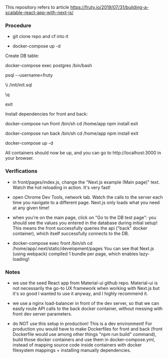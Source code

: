 This repository refers to article https://fruty.io/2019/07/31/building-a-scalable-react-app-with-next-js/

### Procedure

- git clone repo and cf into it

- docker-compose up -d

Create DB table:

docker-compose exec postgres /bin/bash

psql --username=fruty

\i /init/init.sql

\q

exit

Install dependencies for front and back:

docker-compose run front /bin/sh
cd /home/app
npm install
exit

docker-compose run back /bin/sh
cd /home/app
npm install
exit

docker-compose up -d

All containers should now be up, and you can go to http://localhost:3000 in your browser.

### Verifications

- in front/pages/index.js, change the "Next.js example (Main page)" text.
Watch the hot reloading in action. It's very fast!

- open Chrome Dev Tools, network tab. Watch the calls to the server each time you navigate to a
different page. Next.js only loads what you need at any given time!

- when you're on the main page, click on "Go to the DB test page": you should see the values
you entered in the database during initial setup! This means the front successfully queries the api
("back" docker container), which itself successfully connects to the DB.

- docker-compose exec front /bin/sh
cd /home/app/.next/static/development/pages
You can see that Next.js (using webpack) compiled 1 bundle per page, which enables lazy-loading!


### Notes

- we use the seed React app from Material-ui github repo. Material-ui is not necessarily
the go-to UX framework when working with Next.js but it's so good I wanted to use it anyway,
and I highly recommend it.

- we use a nginx load-balancer in front of the dev server, so that we can easily route
API calls to the back docker container, without messing with front dev server parameters.

- do NOT use this setup in production! This is a dev environment! For production you would have
to make Dockerfiles for front and back (front Dockerfile would use among other things "npm run build" command), build those docker containers and use them in docker-compose.yml, instead of mapping source code inside containers with docker filesystem mappings + installing manually dependencies.
